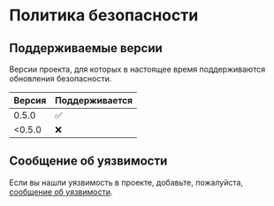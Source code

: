 # Политика безопасности

## Поддерживаемые версии

Версии проекта, для которых в настоящее время поддерживаются обновления безопасности.

| Версия | Поддерживается |
| ------- | ------------------ |
| 0.5.0 | :white_check_mark: |
| <0.5.0 | :x: |


## Сообщение об уязвимости

Если вы нашли уязвимость в проекте, добавьте, пожалуйста,
[сообщение об уязвимости](https://github.com/eugena/my_tourist/issues/new?assignees=&labels=&template=-----------------------.md&title=).
